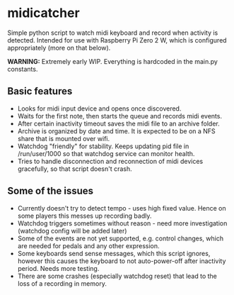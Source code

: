 # midicatcher
Simple python script to watch midi keyboard and record when activity is detected. Intended for use with Raspberry Pi Zero 2 W, which is configured appropriately (more on that below).

**WARNING:** Extremely early WIP. Everything is hardcoded in the main.py constants.

## Basic features

* Looks for midi input device and opens once discovered.
* Waits for the first note, then starts the queue and records midi events.
* After certain inactivity timeout saves the midi file to an archive folder.
* Archive is organized by date and time. It is expected to be on a NFS share that is mounted over wifi.
* Watchdog "friendly" for stability. Keeps updating pid file in /run/user/1000 so that watchdog service can monitor health.
* Tries to handle disconnection and reconnection of midi devices gracefully, so that script doesn't crash.

## Some of the issues
* Currently doesn't try to detect tempo - uses high fixed value. Hence on some players this messes up recording badly.
* Watchdog triggers sometimes without reason - need more investigation (watchdog config will be added later)
* Some of the events are not yet supported, e.g. control changes, which are needed for pedals and any other expression.
* Some keyboards send sense messages, which this script ignores, however this causes the keyboard to not auto-power-off after inactivity period. Needs more testing.
* There are some crashes (especially watchdog reset) that lead to the loss of a recording in memory.


